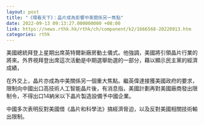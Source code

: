```yaml
---
layout: post
title: "《環看天下》：晶片成為影響中美關係另一焦點"
date: 2022-09-13 09:13:27.000000000 +08:00
link: https://news.rthk.hk/rthk/ch/component/k2/1666568-20220913.htm
categories: rthk
---
```


美國總統拜登上星期出席英特爾新廠房動土儀式。他強調，美國將引領晶片行業的將來。外界視拜登出席這次活動是中期選舉助選的一部分，藉以顯示民主黨的經濟成績，

在外交上，晶片亦成為中美關係另一個重大焦點。繼英偉達接獲美國政府的要求，限制向中國出口高技術人工智能晶片後，有消息指，美國計劃再對美國廠商發出限制令，不得出口14納米以下晶片製造設備予中國企業。

中國多次表明反對美國借《晶片和科學法》搞經濟脅迫，以及反對美國相關技術輸出限制。
